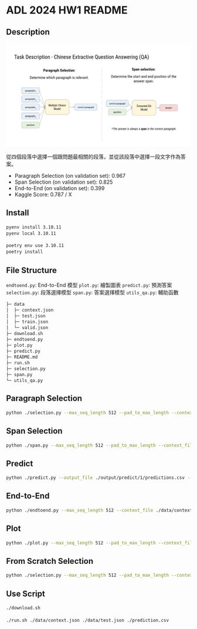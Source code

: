 # ADL 2024 HW1 README

## Description

![ADL 2024 HW1 Description](./image/image.png)

從四個段落中選擇一個跟問題最相關的段落，並從該段落中選擇一段文字作為答案。

- Paragraph Selection (on validation set): 0.967
- Span Selection (on validation set): 0.825
- End-to-End (on validation set): 0.399
- Kaggle Score: 0.787 / X

## Install

```bash
pyenv install 3.10.11
pyenv local 3.10.11

poetry env use 3.10.11
poetry install
```

## File Structure

`endtoend.py`: End-to-End 模型
`plot.py`: 繪製圖表
`predict.py`: 預測答案
`selection.py`: 段落選擇模型
`span.py`: 答案選擇模型
`utils_qa.py`: 輔助函數

```bashs
├─ data
│  ├─ context.json
│  ├─ test.json
│  ├─ train.json
│  └─ valid.json
├─ download.sh
├─ endtoend.py
├─ plot.py
├─ predict.py
├─ README.md
├─ run.sh
├─ selection.py
├─ span.py
└─ utils_qa.py
```

## Paragraph Selection

```bash
python ./selection.py --max_seq_length 512 --pad_to_max_length --context_file ./data/context.json --train_file ./data/train.json --validation_file ./data/valid.json --model_name_or_path hfl/chinese-macbert-base --gradient_accumulation_steps 32 --per_device_train_batch_size 2 --per_device_eval_batch_size 2 --learning_rate 5e-5  --num_train_epochs 1 --lr_scheduler_type cosine --output_dir ./output/select/1 --seed 42
```

## Span Selection

```bash
python ./span.py --max_seq_length 512 --pad_to_max_length --context_file ./data/context.json --train_file ./data/train.json --validation_file ./data/valid.json --model_name_or_path hfl/chinese-macbert-base --per_device_train_batch_size 8 --per_device_eval_batch_size 8 --gradient_accumulation_steps 4 --learning_rate 5e-5 --num_train_epochs 3 --lr_scheduler_type cosine --output_dir ./output/span/1 --seed 42 --max_answer_length 40 --n_best_size 40
```

## Predict

```bash
python ./predict.py --output_file ./output/predict/1/predictions.csv --context_file ./data/context.json --test_file ./data/test.json --max_seq_length 512 --pad_to_max_length --selection_model_name_or_path ./output/select/1 --extra_model_name_or_path ./output/span/1 --max_answer_length 40 --n_best_size 40
```

## End-to-End

```bash
python ./endtoend.py --max_seq_length 512 --context_file ./data/context.json --train_file ./data/train.json --validation_file ./data/valid.json --pad_to_max_length --model_name_or_path xlnet/xlnet-base-cased --per_device_train_batch_size 2 --per_device_eval_batch_size 2 --gradient_accumulation_steps 32 --learning_rate 3e-5 --num_train_epochs 2 --lr_scheduler_type cosine --output_dir ./output/end/1 --seed 42
```

## Plot

```bash
python ./plot.py --max_seq_length 512 --pad_to_max_length --context_file ./data/context.json --train_file ./data/train.json --validation_file ./data/valid.json --model_name_or_path hfl/chinese-macbert-base --per_device_train_batch_size 8 --per_device_eval_batch_size 8 --gradient_accumulation_steps 4 --learning_rate 5e-5 --num_train_epochs 1 --lr_scheduler_type cosine --output_dir ./output/plot/1 --seed 42 --max_answer_length 40 --n_best_size 40
```

## From Scratch Selection

```bash
python ./selection.py --max_seq_length 512 --pad_to_max_length --context_file ./data/context.json --train_file ./data/train.json --validation_file ./data/valid.json --model_type bert --tokenizer_name hfl/chinese-macbert-base --gradient_accumulation_steps 16 --per_device_train_batch_size 2 --per_device_eval_batch_size 2 --learning_rate 5e-5 --num_train_epochs 1 --lr_scheduler_type cosine --output_dir ./output/select/100 --seed 42
```

## Use Script

```bash
./download.sh

./run.sh ./data/context.json ./data/test.json ./prediction.csv
```
